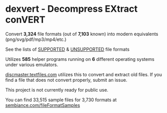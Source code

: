 # dexvert - **D**ecompress **EX**tract con**VERT**
Convert **3,324** file formats (out of **7,103** known) into modern equivalents (png/svg/pdf/mp3/mp4/etc.)

See the lists of [SUPPORTED](SUPPORTED.md) & [UNSUPPORTED](UNSUPPORTED.md) file formats

Utilizes **585** helper programs running on **6** different operating systems under various emulators.

[discmaster.textfiles.com](http://discmaster.textfiles.com/) utilizes this to convert and extract old files. If you find a file that does not convert properly, submit an issue.

This project is not currently ready for public use.

You can find 33,515 sample files for 3,730 formats at [sembiance.com/fileFormatSamples](https://sembiance.com/fileFormatSamples/)
